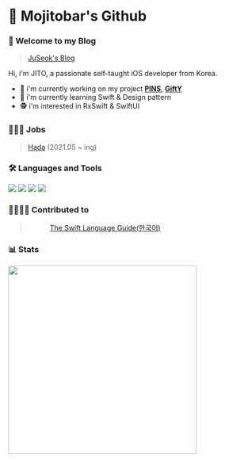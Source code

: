 # 🙇 Mojitobar's Github

### 🙌 Welcome to my Blog
> [JuSeok's Blog](https://juseok.xyz/)

Hi, i'm JITO, a passionate self-taught iOS developer from Korea.
- 🔭 i'm currently working on my project [<b>PINS</b>](https://github.com/hadacorp/Pins_iOS), [**GiftY**](https://github.com/MojitoBar/Gifty)
- 🌱 i'm currently learning Swift & Design pattern
- 🕵️ i'm interested in RxSwift & SwiftUI

### 👨🏻‍💻 Jobs
> [Hada](https://www.hadainfo.com/) (2021.05 ~ ing)

### 🛠 Languages and Tools
<img src="https://img.shields.io/badge/Swift-FA7343?logo=Swift&logoColor=white"/> <img src="https://img.shields.io/badge/Xcode-147EFB?logo=Xcode&logoColor=white"/> <img src="https://img.shields.io/badge/UIkit-2396F3?logo=UIkit&logoColor=white"/> <img src="https://img.shields.io/badge/Java-007396?logo=Java&logoColor=white"/>

### 👨‍👩‍👧‍👦 Contributed to
> <img src="https://swift.org/assets/images/swift.svg" width="40" height="13"/> [The Swift Language Guide(한국어)](https://github.com/Jusung/the-swift-programming-language-kr)

### 📊 Stats
<div>
<!-- <img width="380" src="http://github-readme-streak-stats.herokuapp.com?user=MojitoBar&theme=tokyonight&date_format=%5BY%20%5DM%20j"> -->
<img width="380" src="https://github-readme-stats.vercel.app/api?username=MojitoBar&show_icons=true&theme=tokyonight">
</div>
